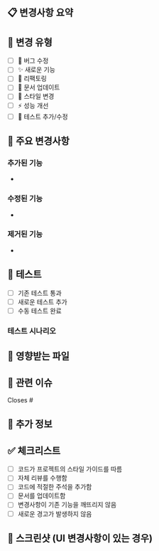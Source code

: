 ## 📋 변경사항 요약

<!-- 이 PR에서 무엇을 변경했는지 간단히 설명해주세요 -->

## 🎯 변경 유형

- [ ] 🐛 버그 수정
- [ ] ✨ 새로운 기능
- [ ] 🔧 리팩토링
- [ ] 📝 문서 업데이트
- [ ] 🎨 스타일 변경
- [ ] ⚡ 성능 개선
- [ ] 🧪 테스트 추가/수정

## 🔄 주요 변경사항

### 추가된 기능

-

### 수정된 기능

-

### 제거된 기능

-

## 🧪 테스트

- [ ] 기존 테스트 통과
- [ ] 새로운 테스트 추가
- [ ] 수동 테스트 완료

### 테스트 시나리오

<!-- 어떤 테스트를 수행했는지 설명해주세요 -->

## 📁 영향받는 파일

<!-- 주요 변경 파일들을 나열해주세요 -->

## 🔗 관련 이슈

<!-- 관련된 이슈가 있다면 링크해주세요 -->

Closes #

## 📝 추가 정보

<!-- 리뷰어가 알아야 할 추가 정보가 있다면 작성해주세요 -->

## ✅ 체크리스트

- [ ] 코드가 프로젝트의 스타일 가이드를 따름
- [ ] 자체 리뷰를 수행함
- [ ] 코드에 적절한 주석을 추가함
- [ ] 문서를 업데이트함
- [ ] 변경사항이 기존 기능을 깨뜨리지 않음
- [ ] 새로운 경고가 발생하지 않음

## 📸 스크린샷 (UI 변경사항이 있는 경우)

<!-- UI 변경사항이 있다면 스크린샷을 추가해주세요 -->
